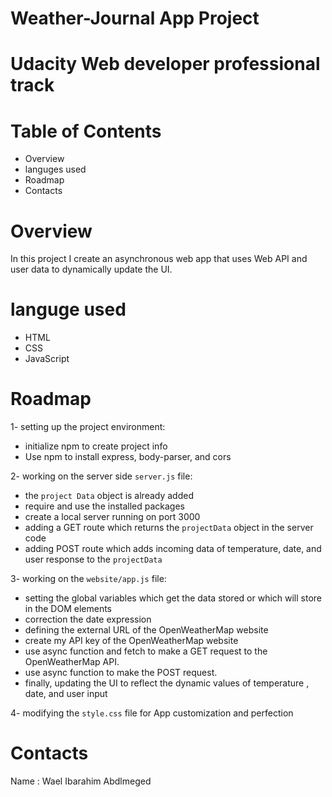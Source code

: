 # Weather-Journal App Project

# Udacity Web developer professional track

# Table of Contents
 * Overview
 * languges used
 * Roadmap
 * Contacts
 
# Overview
In this project I create an asynchronous web app that uses Web API and user data to dynamically update the UI.

# languge used
 * HTML
 * CSS
 * JavaScript
 
# Roadmap
1- setting up the project environment:
   *  initialize npm to create project info
   * Use npm to install express, body-parser, and cors 

2- working on the server side `server.js` file:
   * the `project Data` object is already added
   * require and use the installed packages 
   * create a local server running on port 3000
   * adding a GET route which returns the `projectData` object in the server code 
   * adding POST route which adds incoming data of 
     temperature, date, and user response to the `projectData`

3- working on the `website/app.js` file:
   * setting the global variables which get the data stored or which will store in the DOM
     elements
   * correction the date expression
   * defining the external URL of the OpenWeatherMap website
   * create my API key of the OpenWeatherMap website
   * use async function and fetch to make a GET request to the OpenWeatherMap API.
   * use async function to make the POST request.
   * finally, updating the UI to reflect the dynamic values of temperature
     , date, and user input

4- modifying the `style.css` file for App customization and perfection  

# Contacts
Name   : Wael Ibarahim Abdlmeged




